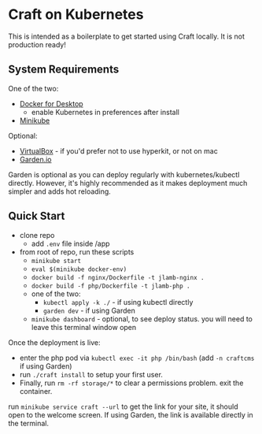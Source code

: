 # Craft on Kubernetes

This is intended as a boilerplate to get started using Craft locally. It is not production ready!

## System Requirements

One of the two:
- [Docker for Desktop](https://www.docker.com/products/docker-desktop)
    - enable Kubernetes in preferences after install
- [Minikube](https://kubernetes.io/docs/tasks/tools/install-minikube/)

Optional:
- [VirtualBox](https://www.virtualbox.org/) - if you'd prefer not to use hyperkit, or not on mac
- [Garden.io](https://garden.io/)

Garden is optional as you can deploy regularly with kubernetes/kubectl directly. However, it's highly recommended as it makes deployment much simpler and adds hot reloading.

## Quick Start

- clone repo
    - add `.env` file inside /app
- from root of repo, run these scripts
    - `minikube start`
    - `eval $(minikube docker-env)`
    - `docker build -f nginx/Dockerfile -t jlamb-nginx .`
    - `docker build -f php/Dockerfile -t jlamb-php .`
    - one of the two:
        - `kubectl apply -k ./` - if using kubectl directly
        - `garden dev` - if using Garden
    - `minikube dashboard` - optional, to see deploy status. you will need to leave this terminal window open

Once the deployment is live:
- enter the php pod via `kubectl exec -it php /bin/bash` (add `-n craftcms` if using Garden)
- run `./craft install` to setup your first user.
- Finally, run `rm -rf storage/*` to clear a permissions problem. exit the container.

run `minikube service craft --url` to get the link for your site, it should open to the welcome screen. If using Garden, the link is available directly in the terminal.
